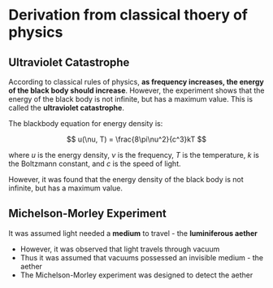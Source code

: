 # Derivation from classical thoery of physics

## Ultraviolet Catastrophe

According to classical rules of physics, **as frequency increases, the energy of the black body should increase**. However, the experiment shows that the energy of the black body is not infinite, but has a maximum value. This is called the **ultraviolet catastrophe**.

The blackbody equation for energy density is:

$$
u(\nu, T) = \frac{8\pi\nu^2}{c^3}kT
$$

where $u$ is the energy density, $\nu$ is the frequency, $T$ is the temperature, $k$ is the Boltzmann constant, and $c$ is the speed of light.

However, it was found that the energy density of the black body is not infinite, but has a maximum value.

## Michelson-Morley Experiment

It was assumed light needed a **medium** to travel - the **luminiferous aether**

- However, it was observed that light travels through vacuum
- Thus it was assumed that vacuums possessed an invisible medium - the aether
- The Michelson-Morley experiment was designed to detect the aether
